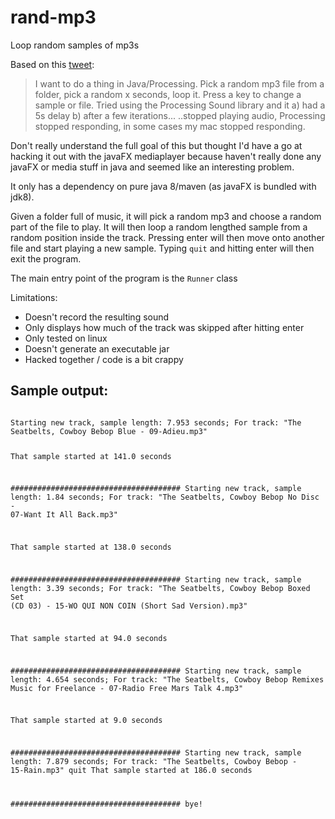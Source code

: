# rand-mp3
Loop random samples of mp3s

Based on this [tweet](https://twitter.com/martinaustwick/status/830206120094552069): 

> I want to do a thing in Java/Processing. Pick a random mp3 file from a folder, pick a random x seconds, loop it.
> Press a key to change a sample or file. Tried using the Processing Sound library and it a) had a 5s delay b) after a few iterations...
> ..stopped playing audio, Processing stopped responding, in some cases my mac stopped responding.

Don't really understand the full goal of this but thought I'd have a go at hacking it out with the javaFX mediaplayer because haven't really done any javaFX or media stuff in java and seemed like an interesting problem. 

It only has a dependency on pure java 8/maven (as javaFX is bundled with jdk8).

Given a folder full of music, it will pick a random mp3 and choose a random part of the file to play. 
It will then loop a random lengthed sample from a random position inside the track.
Pressing enter will then move onto another file and start playing a new sample.
Typing `quit` and hitting enter will then exit the program. 

The main entry point of the program is the `Runner` class

Limitations:
 * Doesn't record the resulting sound
 * Only displays how much of the track was skipped after hitting enter
 * Only tested on linux
 * Doesn't generate an executable jar
 * Hacked together / code is a bit crappy

## Sample output:

<code>
Starting new track, sample length: 7.953 seconds; For track: "The Seatbelts, Cowboy Bebop Blue - 09-Adieu.mp3"

That sample started at 141.0 seconds


######################################
Starting new track, sample length: 1.84 seconds; For track: "The Seatbelts, Cowboy Bebop No Disc - 07-Want It All Back.mp3"

That sample started at 138.0 seconds


######################################
Starting new track, sample length: 3.39 seconds; For track: "The Seatbelts, Cowboy Bebop Boxed Set (CD 03) - 15-WO QUI NON COIN (Short Sad Version).mp3"

That sample started at 94.0 seconds


######################################
Starting new track, sample length: 4.654 seconds; For track: "The Seatbelts, Cowboy Bebop Remixes Music for Freelance - 07-Radio Free Mars Talk 4.mp3"

That sample started at 9.0 seconds


######################################
Starting new track, sample length: 7.879 seconds; For track: "The Seatbelts, Cowboy Bebop - 15-Rain.mp3"
quit
That sample started at 186.0 seconds


######################################
bye!
</code>
